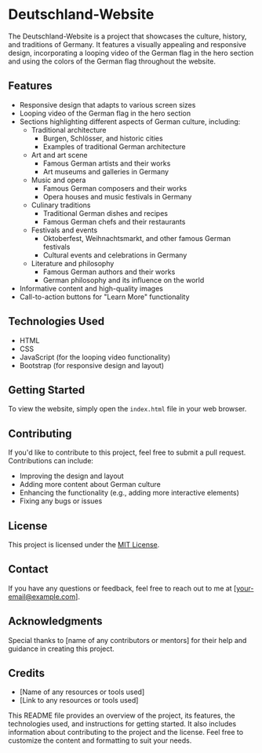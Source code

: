 # Deutschland-Website

The Deutschland-Website is a project that showcases the culture, history, and traditions of Germany. It features a visually appealing and responsive design, incorporating a looping video of the German flag in the hero section and using the colors of the German flag throughout the website.

## Features

- Responsive design that adapts to various screen sizes
- Looping video of the German flag in the hero section
- Sections highlighting different aspects of German culture, including:
  - Traditional architecture
    - Burgen, Schlösser, and historic cities
    - Examples of traditional German architecture
  - Art and art scene
    - Famous German artists and their works
    - Art museums and galleries in Germany
  - Music and opera
    - Famous German composers and their works
    - Opera houses and music festivals in Germany
  - Culinary traditions
    - Traditional German dishes and recipes
    - Famous German chefs and their restaurants
  - Festivals and events
    - Oktoberfest, Weihnachtsmarkt, and other famous German festivals
    - Cultural events and celebrations in Germany
  - Literature and philosophy
    - Famous German authors and their works
    - German philosophy and its influence on the world
- Informative content and high-quality images
- Call-to-action buttons for "Learn More" functionality

## Technologies Used

- HTML
- CSS
- JavaScript (for the looping video functionality)
- Bootstrap (for responsive design and layout)

## Getting Started

To view the website, simply open the `index.html` file in your web browser.

## Contributing

If you'd like to contribute to this project, feel free to submit a pull request. Contributions can include:

- Improving the design and layout
- Adding more content about German culture
- Enhancing the functionality (e.g., adding more interactive elements)
- Fixing any bugs or issues

## License

This project is licensed under the [MIT License](LICENSE).

## Contact

If you have any questions or feedback, feel free to reach out to me at [your-email@example.com].

## Acknowledgments

Special thanks to [name of any contributors or mentors] for their help and guidance in creating this project.

## Credits

- [Name of any resources or tools used]
- [Link to any resources or tools used]

This README file provides an overview of the project, its features, the technologies used, and instructions for getting started. It also includes information about contributing to the project and the license. Feel free to customize the content and formatting to suit your needs.
